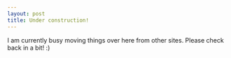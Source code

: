 ```yaml
---
layout: post
title: Under construction!
---
```


I am currently busy moving things over here from other sites. Please check back in a bit! :)
